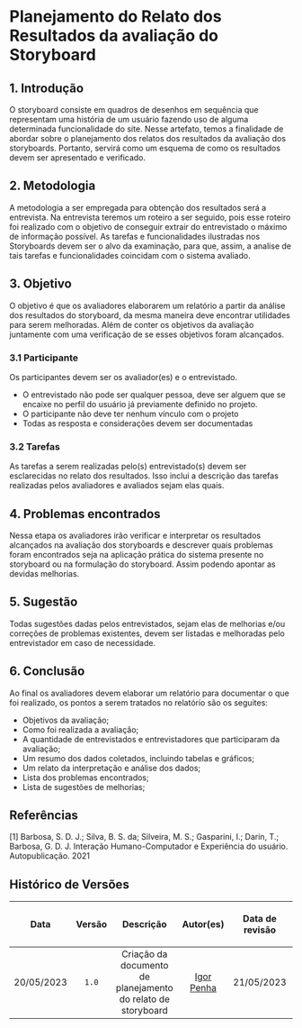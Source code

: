 # Planejamento do Relato dos Resultados da avaliação do Storyboard

## 1. Introdução

O storyboard consiste em quadros de desenhos em sequência que representam uma história de um usuário fazendo uso de alguma determinada funcionalidade do site. Nesse artefato, temos a finalidade de abordar sobre o planejamento dos relatos dos resultados da avaliação dos storyboards. Portanto, servirá como um esquema de como os resultados devem ser apresentado e verificado.


## 2. Metodologia
A metodologia a ser empregada para obtenção dos resultados será a entrevista. Na entrevista teremos um roteiro a ser seguido, pois esse roteiro foi realizado com o objetivo de conseguir extrair do entrevistado o máximo de informação possível. As tarefas e funcionalidades ilustradas nos Storyboards devem ser o alvo da examinação, para que, assim, a analise de tais tarefas e funcionalidades coincidam com o sistema avaliado.

## 3. Objetivo

O objetivo é que os avaliadores elaborarem um relatório a partir da análise dos resultados do storyboard, da mesma maneira deve encontrar utilidades para serem melhoradas. Além de conter os objetivos da avaliação juntamente com uma verificação de se esses objetivos foram alcançados.


### 3.1 Participante

Os participantes devem ser os avaliador(es) e o entrevistado. 
 - O entrevistado não pode ser qualquer pessoa, deve ser alguem que se encaixe no perfil do usuário já previamente definido no projeto. 
 - O participante não deve ter nenhum vínculo com o projeto
 - Todas as resposta e considerações devem ser documentadas

### 3.2 Tarefas
As tarefas a serem realizadas pelo(s) entrevistado(s) devem ser esclarecidas no relato dos resultados. Isso inclui a descrição das tarefas realizadas pelos avaliadores e avaliados sejam elas quais.

## 4. Problemas encontrados 

Nessa etapa os avaliadores irão verificar e interpretar os resultados alcançados na avaliação dos storyboards e descrever quais problemas foram encontrados seja na aplicação prática do sistema presente no storyboard ou na formulação do storyboard. Assim podendo apontar as devidas melhorias.

## 5. Sugestão

Todas sugestões dadas pelos entrevistados, sejam elas de melhorias e/ou correções de problemas existentes, devem ser listadas e melhoradas pelo entrevistador em caso de necessidade.

## 6. Conclusão

Ao final os avaliadores devem elaborar um relatório para documentar o que foi realizado, os pontos a serem tratados no relatório são os seguites:

- Objetivos da avaliação;
- Como foi realizada a avaliação;
- A quantidade de entrevistados e entrevistadores que participaram da avaliação;
- Um resumo dos dados coletados, incluindo tabelas e gráficos;
- Um relato da interpretação e análise dos dados;
- Lista dos problemas encontrados;
- Lista de sugestões de melhorias;


## Referências

[1] Barbosa, S. D. J.; Silva, B. S. da; Silveira, M. S.; Gasparini, I.; Darin, T.; Barbosa, G. D. J. Interação Humano-Computador e Experiência do usuário. Autopublicação. 2021

## Histórico de Versões

| <p align="center">Data</p> | <p align="center">Versão</p> | <p align="center">Descrição</p> | <p align="center">Autor(es)</p> | <p align="center">Data de revisão</p> | <p align="center">Revisor(es)</p> |
| :--:       | :----: | :-------: | :---: | :-------------: | :-----: |
| 20/05/2023 | `1.0`  | Criação da documento de planejamento do relato de storyboard | [Igor Penha](https://github.com/igorpenhaa)  | 21/05/2023 | [Bruno Ribeiro](https://github.com/brunoriibeiro) |